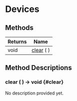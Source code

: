 # Devices
    




## Methods

| Returns | Name                 |
| ------- | -------------------- |
| void    | [clear](#clear) (  ) |



## Method Descriptions

### clear (  ) -> void {#clear}

No description provided yet.
